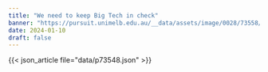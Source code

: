 ```yaml
---
title: "We need to keep Big Tech in check"
banner: "https://pursuit.unimelb.edu.au/__data/assets/image/0028/73558/We-need-to-keep-Big-Tech-in-check_788cfbce-1876-4977-9624-db0f16edf784.jpg"
date: 2024-01-10
draft: false
---
```


{{< json_article file="data/p73548.json" >}}